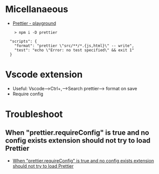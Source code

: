 # Micellanaeous
- [Prettier - playground](https://prettier.io/playground/)
```
    > npm i -D prettier

  "scripts": {
    "format": "prettier \"src/**/*.{js,html}\" -- write",
    "test": "echo \"Error: no test specified\" && exit 1"
  }
```

# Vscode extension

- Useful: Vscode-->Ctrl+,-->Search prettier--> format on save
- Require config


# Troubleshoot
## When "prettier.requireConfig" is true and no config exists extension should not try to load Prettier
- [When "prettier.requireConfig" is true and no config exists extension should not try to load Prettier](https://github.com/prettier/prettier-vscode/issues/1161)